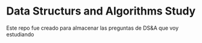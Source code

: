 # Data Structurs and Algorithms Study
Este repo fue creado para almacenar las preguntas de DS&A que voy estudiando